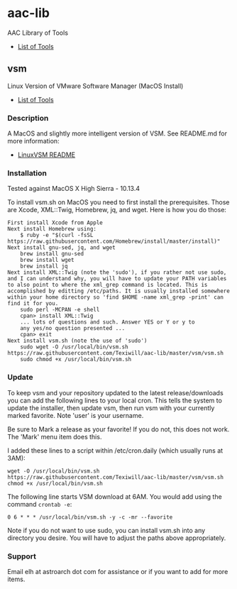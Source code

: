 # aac-lib
AAC Library of Tools

- <a href=https://github.com/Texiwill/aac-lib/tree/master/>List of Tools</a>

## vsm
Linux Version of VMware Software Manager (MacOS Install)
- <a href=https://github.com/Texiwill/aac-lib/tree/master/>List of Tools</a>

### Description
A MacOS and slightly more intelligent version of VSM. See README.md for more information:
- <a href=https://github.com/Texiwill/aac-lib/tree/master/vsm>LinuxVSM README</a>

### Installation
Tested against MacOS X High Sierra - 10.13.4

To install vsm.sh on MacOS you need to first install the prerequisites. 
Those are Xcode, XML::Twig, Homebrew, jq, and wget. Here is how you do those:

	First install Xcode from Apple
	Next install Homebrew using:
		$ ruby -e "$(curl -fsSL https://raw.githubusercontent.com/Homebrew/install/master/install)"
	Next install gnu-sed, jq, and wget
		brew install gnu-sed
		brew install wget
		brew install jq
	Next install XML::Twig (note the 'sudo'), if you rather not use sudo,
	and I can understand why, you will have to update your PATH variables
	to also point to where the xml_grep command is located. This is 
	accomplished by editting /etc/paths. It is usually installed somewhere 
	within your home directory so 'find $HOME -name xml_grep -print' can 
	find it for you.
		sudo perl -MCPAN -e shell
		cpan> install XML::Twig
		... lots of questions and such. Answer YES or Y or y to
		any yes/no question presented ...
		cpan> exit
	Next install vsm.sh (note the use of 'sudo')
		sudo wget -O /usr/local/bin/vsm.sh https://raw.githubusercontent.com/Texiwill/aac-lib/master/vsm/vsm.sh
		sudo chmod +x /usr/local/bin/vsm.sh

### Update
To keep vsm and your repository updated to the latest release/downloads
you can add the following lines to your local cron. This tells the
system to update the installer, then update vsm, then run vsm with your
currently marked favorite. Note 'user' is your username. 

Be sure to Mark a release as your favorite! If you do not, this does
not work. The 'Mark' menu item does this.

I added these lines to a script within /etc/cron.daily (which usually
runs at 3AM):
```
wget -O /usr/local/bin/vsm.sh https://raw.githubusercontent.com/Texiwill/aac-lib/master/vsm/vsm.sh
chmod +x /usr/local/bin/vsm.sh
```

The following line starts VSM download at 6AM. You would add using the
command `crontab -e`:
```
0 6 * * * /usr/local/bin/vsm.sh -y -c -mr --favorite
```

Note if you do not want to use sudo, you can install vsm.sh into
any directory you desire. You will have to adjust the paths above
appropriately.

### Support
Email elh at astroarch dot com for assistance or if you want to add
for more items.

